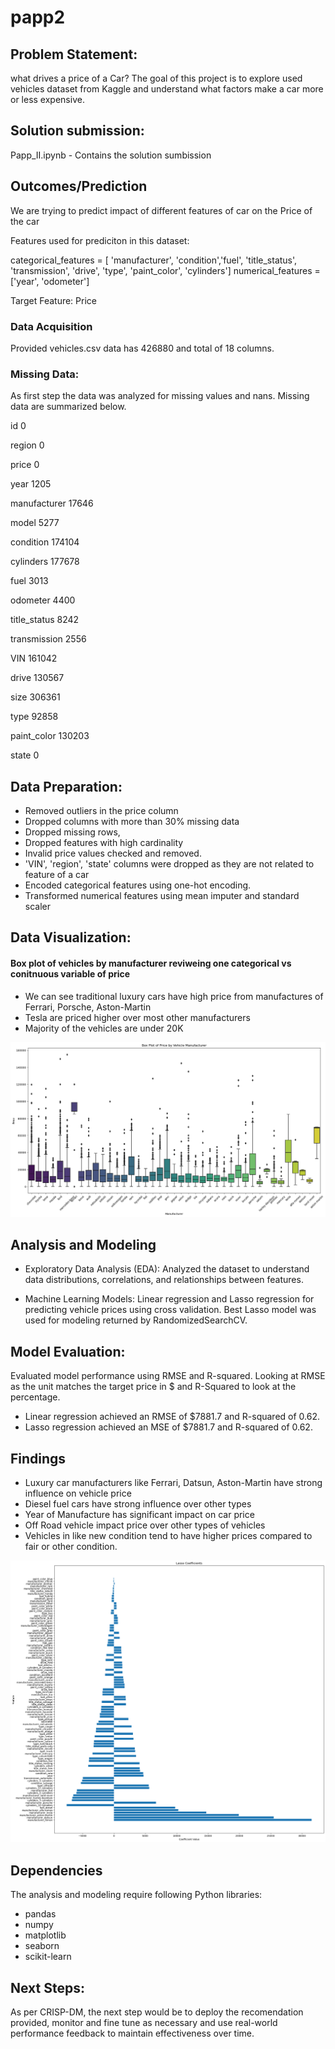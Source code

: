 # papp2

## Problem Statement:
what drives a price of a Car?
The goal of this project is to explore used vehicles dataset from Kaggle and understand what factors make a car more or less expensive.  


## Solution submission:
Papp_II.ipynb - Contains the solution sumbission

## Outcomes/Prediction
We are trying to predict impact of different features of car on the Price of the car

Features used for prediciton in this dataset:

categorical_features = [ 'manufacturer', 'condition','fuel', 'title_status', 'transmission', 'drive', 'type', 'paint_color', 'cylinders']
numerical_features = ['year', 'odometer']

Target Feature: Price

### Data Acquisition
Provided vehicles.csv data has 426880 and total of 18 columns.

### Missing Data:
As first step the data was analyzed for missing values and nans. Missing data are summarized below.

id                   0

region               0

price                0

year              1205

manufacturer     17646

model             5277

condition       174104

cylinders       177678

fuel              3013

odometer          4400

title_status      8242

transmission      2556

VIN             161042

drive           130567

size            306361

type             92858

paint_color     130203

state                0



## Data Preparation:

- Removed outliers in the price column
- Dropped columns with more than 30% missing data
- Dropped missing rows, 
- Dropped features with high cardinality
- Invalid price values checked and removed.
- 'VIN', 'region', 'state' columns were dropped as they are not related to feature of a car 
- Encoded categorical features using one-hot encoding.
- Transformed numerical features using mean imputer and standard scaler

## Data Visualization:

#### Box plot of vehicles by manufacturer reviweing one categorical vs conitnuous variable of price
- We can see traditional luxury cars have high price from manufactures of Ferrari, Porsche, Aston-Martin
- Tesla are priced higher over most other manufacturers
- Majority of the vehicles are under 20K


![alt text](images/boxplot.png)


## Analysis and Modeling

- Exploratory Data Analysis (EDA): Analyzed the dataset to understand data distributions, correlations, and relationships between features.

- Machine Learning Models: Linear regression and Lasso regression for predicting vehicle prices using cross validation. Best Lasso model was used for modeling returned by RandomizedSearchCV.



## Model Evaluation: 
 Evaluated model performance using RMSE and R-squared. Looking at RMSE as the unit matches the target price in $ and R-Squared to look at the percentage.
- Linear regression achieved an RMSE of $7881.7 and R-squared of 0.62.
- Lasso regression achieved an MSE of $7881.7 and R-squared of 0.62.

## Findings
* Luxury car manufacturers like Ferrari, Datsun, Aston-Martin have strong influence on vehicle price
* Diesel fuel cars have strong influence over other types
* Year of Manufacture has significant impact on car price 
* Off Road vehicle impact price over other types of vehicles
* Vehicles in like new condition tend to have higher prices compared to fair or other condition.

![alt text](images/Lasso%20Coefficients.png)

## Dependencies

The analysis and modeling require following Python libraries:
- pandas
- numpy
- matplotlib
- seaborn
- scikit-learn


## Next Steps:
As per CRISP-DM, the next step would be to deploy the recomendation provided, monitor and fine tune as necessary and use real-world performance feedback to maintain effectiveness over time.